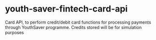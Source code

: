 # youth-saver-fintech-card-api
 Card API, to perform credit/debit card functions for processing payments through YouthSaver programme. Credits stored will be for simulation purposes
